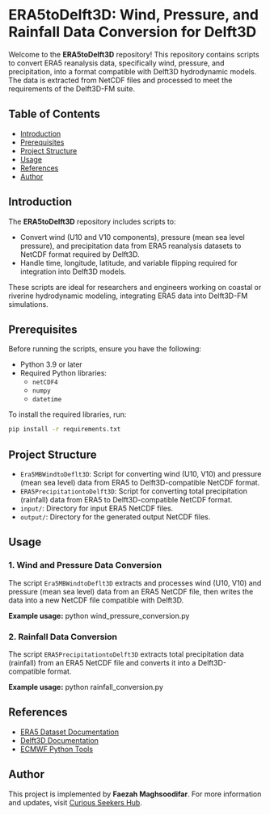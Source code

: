 # ERA5toDelft3D: Wind, Pressure, and Rainfall Data Conversion for Delft3D

Welcome to the **ERA5toDelft3D** repository! This repository contains scripts to convert ERA5 reanalysis data, specifically wind, pressure, and precipitation, into a format compatible with Delft3D hydrodynamic models. The data is extracted from NetCDF files and processed to meet the requirements of the Delft3D-FM suite.

## Table of Contents
- [Introduction](#introduction)
- [Prerequisites](#prerequisites)
- [Project Structure](#project-structure)
- [Usage](#usage)
- [References](#references)
- [Author](#author)

## Introduction

The **ERA5toDelft3D** repository includes scripts to:
- Convert wind (U10 and V10 components), pressure (mean sea level pressure), and precipitation data from ERA5 reanalysis datasets to NetCDF format required by Delft3D.
- Handle time, longitude, latitude, and variable flipping required for integration into Delft3D models.

These scripts are ideal for researchers and engineers working on coastal or riverine hydrodynamic modeling, integrating ERA5 data into Delft3D-FM simulations.

## Prerequisites

Before running the scripts, ensure you have the following:
- Python 3.9 or later
- Required Python libraries:
  - `netCDF4`
  - `numpy`
  - `datetime`

To install the required libraries, run:
```bash
pip install -r requirements.txt
```

## Project Structure

- `Era5MBWindtoDeflt3D`: Script for converting wind (U10, V10) and pressure (mean sea level) data from ERA5 to Delft3D-compatible NetCDF format.
- `ERA5PrecipitationtoDelft3D`: Script for converting total precipitation (rainfall) data from ERA5 to Delft3D-compatible NetCDF format.
- `input/`: Directory for input ERA5 NetCDF files.
- `output/`: Directory for the generated output NetCDF files.

## Usage

### 1. Wind and Pressure Data Conversion
The script `Era5MBWindtoDeflt3D` extracts and processes wind (U10, V10) and pressure (mean sea level) data from an ERA5 NetCDF file, then writes the data into a new NetCDF file compatible with Delft3D.

**Example usage:**
python wind_pressure_conversion.py

### 2. Rainfall Data Conversion
The script `ERA5PrecipitationtoDelft3D` extracts total precipitation data (rainfall) from an ERA5 NetCDF file and converts it into a Delft3D-compatible format.

**Example usage:**
python rainfall_conversion.py

## References
- [ERA5 Dataset Documentation](https://www.ecmwf.int/en/forecasts/datasets/reanalysis-datasets/era5)
- [Delft3D Documentation](https://www.deltares.nl/en/software/delft3d-4-suite/)
- [ECMWF Python Tools](https://confluence.ecmwf.int/display/CKB/How+to+download+ERA5)

## Author
This project is implemented by **Faezah Maghsoodifar**. For more information and updates, visit [Curious Seekers Hub](https://faezehmfr.wixsite.com/curiousseekers).
